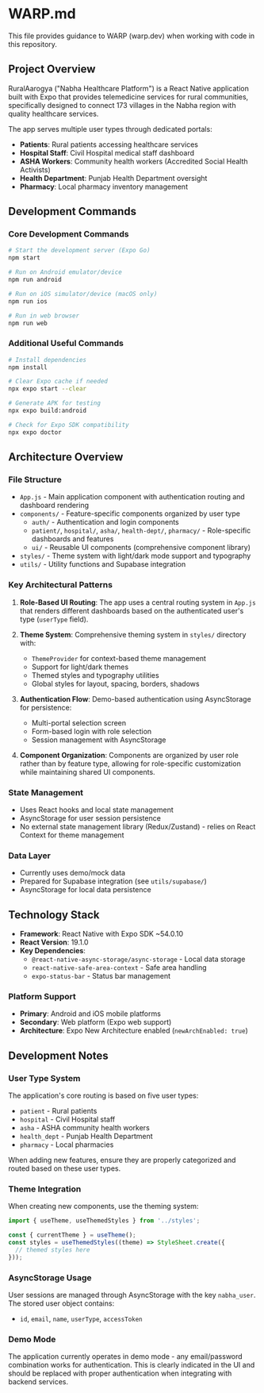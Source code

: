 # WARP.md

This file provides guidance to WARP (warp.dev) when working with code in this repository.

## Project Overview

RuralAarogya ("Nabha Healthcare Platform") is a React Native application built with Expo that provides telemedicine services for rural communities, specifically designed to connect 173 villages in the Nabha region with quality healthcare services.

The app serves multiple user types through dedicated portals:
- **Patients**: Rural patients accessing healthcare services
- **Hospital Staff**: Civil Hospital medical staff dashboard
- **ASHA Workers**: Community health workers (Accredited Social Health Activists)
- **Health Department**: Punjab Health Department oversight
- **Pharmacy**: Local pharmacy inventory management

## Development Commands

### Core Development Commands
```bash
# Start the development server (Expo Go)
npm start

# Run on Android emulator/device
npm run android

# Run on iOS simulator/device (macOS only)
npm run ios

# Run in web browser
npm run web
```

### Additional Useful Commands
```bash
# Install dependencies
npm install

# Clear Expo cache if needed
npx expo start --clear

# Generate APK for testing
npx expo build:android

# Check for Expo SDK compatibility
npx expo doctor
```

## Architecture Overview

### File Structure
- `App.js` - Main application component with authentication routing and dashboard rendering
- `components/` - Feature-specific components organized by user type
  - `auth/` - Authentication and login components
  - `patient/`, `hospital/`, `asha/`, `health-dept/`, `pharmacy/` - Role-specific dashboards and features
  - `ui/` - Reusable UI components (comprehensive component library)
- `styles/` - Theme system with light/dark mode support and typography
- `utils/` - Utility functions and Supabase integration

### Key Architectural Patterns

1. **Role-Based UI Routing**: The app uses a central routing system in `App.js` that renders different dashboards based on the authenticated user's type (`userType` field).

2. **Theme System**: Comprehensive theming system in `styles/` directory with:
   - `ThemeProvider` for context-based theme management
   - Support for light/dark themes
   - Themed styles and typography utilities
   - Global styles for layout, spacing, borders, shadows

3. **Authentication Flow**: Demo-based authentication using AsyncStorage for persistence:
   - Multi-portal selection screen
   - Form-based login with role selection
   - Session management with AsyncStorage

4. **Component Organization**: Components are organized by user role rather than by feature type, allowing for role-specific customization while maintaining shared UI components.

### State Management
- Uses React hooks and local state management
- AsyncStorage for user session persistence
- No external state management library (Redux/Zustand) - relies on React Context for theme management

### Data Layer
- Currently uses demo/mock data
- Prepared for Supabase integration (see `utils/supabase/`)
- AsyncStorage for local data persistence

## Technology Stack

- **Framework**: React Native with Expo SDK ~54.0.10
- **React Version**: 19.1.0
- **Key Dependencies**:
  - `@react-native-async-storage/async-storage` - Local data storage
  - `react-native-safe-area-context` - Safe area handling
  - `expo-status-bar` - Status bar management

### Platform Support
- **Primary**: Android and iOS mobile platforms
- **Secondary**: Web platform (Expo web support)
- **Architecture**: Expo New Architecture enabled (`newArchEnabled: true`)

## Development Notes

### User Type System
The application's core routing is based on five user types:
- `patient` - Rural patients
- `hospital` - Civil Hospital staff  
- `asha` - ASHA community health workers
- `health_dept` - Punjab Health Department
- `pharmacy` - Local pharmacies

When adding new features, ensure they are properly categorized and routed based on these user types.

### Theme Integration
When creating new components, use the theming system:
```javascript
import { useTheme, useThemedStyles } from '../styles';

const { currentTheme } = useTheme();
const styles = useThemedStyles((theme) => StyleSheet.create({
  // themed styles here
}));
```

### AsyncStorage Usage
User sessions are managed through AsyncStorage with the key `nabha_user`. The stored user object contains:
- `id`, `email`, `name`, `userType`, `accessToken`

### Demo Mode
The application currently operates in demo mode - any email/password combination works for authentication. This is clearly indicated in the UI and should be replaced with proper authentication when integrating with backend services.